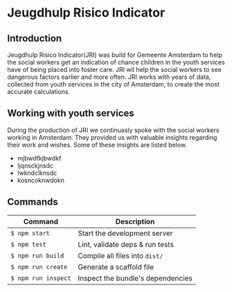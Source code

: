 # Jeugdhulp Risico Indicator

## Introduction
Jeugdhulp Risico Indicator(JRI) was build for Gemeente Amsterdam to help the social workers get an indication of chance children in the youth services have of being placed into foster care. JRI wil help the social workers to see dangerous factors earlier and more often. JRI works with years of data, collected from youth services in the city of Amsterdam, to create the most accurate calculations.

## Working with youth services
During the production of JRI we continuasly spoke with the social workers working in Amsterdam. They provided us with valuable insights regarding their work and wishes. Some of these insights are listed below.  
* mjbwdfkjbwdkf
* ljqnsckjnsdc
* lwkndclknsdc
* kosncoknwdokn

## Commands
Command                | Description                                      |
-----------------------|--------------------------------------------------|
`$ npm start`          | Start the development server
`$ npm test`           | Lint, validate deps & run tests
`$ npm run build`      | Compile all files into `dist/`
`$ npm run create`     | Generate a scaffold file
`$ npm run inspect`    | Inspect the bundle's dependencies
